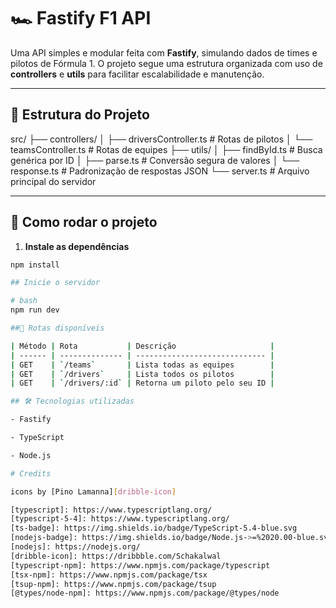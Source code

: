 # 🏎️ Fastify F1 API

Uma API simples e modular feita com **Fastify**, simulando dados de times e pilotos de Fórmula 1. O projeto segue uma estrutura organizada com uso de **controllers** e **utils** para facilitar escalabilidade e manutenção.

---

## 📁 Estrutura do Projeto

src/
├── controllers/
│ ├── driversController.ts # Rotas de pilotos
│ └── teamsController.ts # Rotas de equipes
├── utils/
│ ├── findById.ts # Busca genérica por ID
│ ├── parse.ts # Conversão segura de valores
│ └── response.ts # Padronização de respostas JSON
└── server.ts # Arquivo principal do servidor


---

## 🚀 Como rodar o projeto

1. **Instale as dependências**
```bash
npm install

## Inicie o servidor

# bash
npm run dev

##📡 Rotas disponíveis

| Método | Rota           | Descrição                     |
| ------ | -------------- | ----------------------------- |
| GET    | `/teams`       | Lista todas as equipes        |
| GET    | `/drivers`     | Lista todos os pilotos        |
| GET    | `/drivers/:id` | Retorna um piloto pelo seu ID |

## 🛠️ Tecnologias utilizadas

- Fastify

- TypeScript

- Node.js

# Credits

icons by [Pino Lamanna][dribble-icon]

[typescript]: https://www.typescriptlang.org/
[typescript-5-4]: https://www.typescriptlang.org/
[ts-badge]: https://img.shields.io/badge/TypeScript-5.4-blue.svg
[nodejs-badge]: https://img.shields.io/badge/Node.js->=%2020.00-blue.svg
[nodejs]: https://nodejs.org/
[dribble-icon]: https://dribbble.com/Schakalwal
[typescript-npm]: https://www.npmjs.com/package/typescript
[tsx-npm]: https://www.npmjs.com/package/tsx
[tsup-npm]: https://www.npmjs.com/package/tsup
[@types/node-npm]: https://www.npmjs.com/package/@types/node
